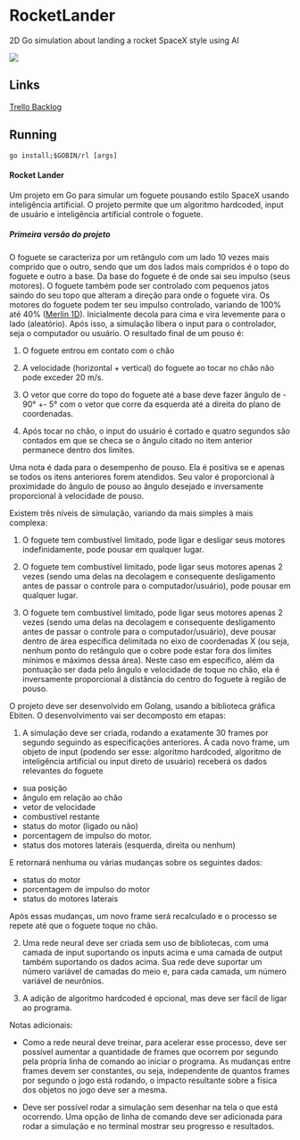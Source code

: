 # RocketLander
2D Go simulation about landing a rocket SpaceX style using AI

![](https://media.giphy.com/media/JUwr9tx3HGn8q0Ws2t/giphy.gif)

## Links

[Trello Backlog](https://trello.com/b/T70DyPsA/rocketlander)


## Running

```
go install;$GOBIN/rl [args]
```

#### Rocket Lander

Um projeto em Go para simular um foguete pousando estilo SpaceX usando inteligência artificial. O projeto permite que um algoritmo hardcoded, input de usuário e inteligência artificial controle o foguete.

##### Primeira versão do projeto

O foguete se caracteriza por um retângulo com um lado 10 vezes mais comprido que o outro, sendo que um dos lados mais compridos é o topo do foguete e outro a base. Da base do foguete é de onde sai seu impulso (seus motores). O foguete também pode ser controlado com pequenos jatos saindo do seu topo que alteram a direção para onde o foguete vira. Os motores do foguete podem ter seu impulso controlado, variando de 100% até 40% ([Merlin 1D](https://en.wikipedia.org/wiki/SpaceX_Merlin#Merlin_1D)). Inicialmente decola para cima e vira levemente para o lado (aleatório). Após isso, a simulação libera o input para o controlador, seja o computador ou usuário. O resultado final de um pouso é:

1) O foguete entrou em contato com o chão


2) A velocidade (horizontal + vertical) do foguete ao tocar no chão não pode exceder 20 m/s.


3) O vetor que corre do topo do foguete até a base deve fazer ângulo de - 90° +- 5° com o vetor que corre da esquerda até a direita do plano de coordenadas.

4) Após tocar no chão, o input do usuário é cortado e quatro segundos são contados em que se checa se o ângulo citado no item anterior permanece dentro dos limites.

Uma nota é dada para o desempenho de pouso. Ela é positiva se e apenas se todos os itens anteriores forem atendidos. Seu valor é proporcional à proximidade do ângulo de pouso ao ângulo desejado e inversamente proporcional à velocidade de pouso.

Existem três níveis de simulação, variando da mais simples à mais complexa:

1) O foguete tem combustível limitado, pode ligar e desligar seus motores indefinidamente, pode pousar em qualquer lugar.


2) O foguete tem combustível limitado, pode ligar seus motores apenas 2 vezes (sendo uma delas na decolagem e consequente desligamento antes de passar o controle para o computador/usuário), pode pousar em qualquer lugar.


3) O foguete tem combustível limitado, pode ligar seus motores apenas 2 vezes (sendo uma delas na decolagem e consequente desligamento antes de passar o controle para o computador/usuário), deve pousar dentro de área específica delimitada no eixo de coordenadas X (ou seja, nenhum ponto do retângulo que o cobre pode estar fora dos limites mínimos e máximos dessa área). Neste caso em específico, além da pontuação ser dada pelo ângulo e velocidade de toque no chão, ela é inversamente proporcional à distância do centro do foguete à região de pouso.

O projeto deve ser desenvolvido em Golang, usando a biblioteca gráfica Ebiten. O desenvolvimento vai ser decomposto em etapas:

1) A simulação deve ser criada, rodando a exatamente 30 frames por segundo seguindo as especificações anteriores. Á cada novo frame, um objeto de input (podendo ser esse: algoritmo hardcoded, algoritmo de inteligência artificial ou input direto de usuário) receberá os dados relevantes do foguete

 - sua posição
 - ângulo em relação ao chão
 - vetor de velocidade
 - combustível restante
 - status do motor (ligado ou não)
 - porcentagem de impulso do motor.
 - status dos motores laterais (esquerda, direita ou nenhum)

  E retornará nenhuma ou várias mudanças sobre os seguintes dados:

 - status do motor
 - porcentagem de impulso do motor
 - status do motores laterais

  Após essas mudanças, um novo frame será recalculado e o processo se repete até que o foguete toque no chão.

2) Uma rede neural deve ser criada sem uso de bibliotecas, com uma camada de input suportando os inputs acima e uma camada de output também suportando os dados acima. Sua rede deve suportar um número variável de camadas do meio e, para cada camada, um número variável de neurônios.

3) A adição de algoritmo hardcoded é opcional, mas deve ser fácil de ligar ao programa.

Notas adicionais:

- Como a rede neural deve treinar, para acelerar esse processo, deve ser possível aumentar a quantidade de frames que ocorrem por segundo pela própria linha de comando ao iniciar o programa. As mudanças entre frames devem ser constantes, ou seja, independente de quantos frames por segundo o jogo está rodando, o impacto resultante sobre a física dos objetos no jogo deve ser a mesma.

- Deve ser possível rodar a simulação sem desenhar na tela o que está ocorrendo. Uma opção de linha de comando deve ser adicionada para rodar a simulação e no terminal mostrar seu progresso e resultados.
